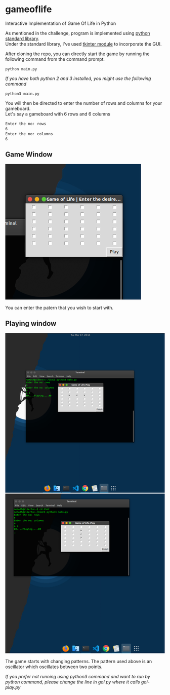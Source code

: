 # gameoflife
Interactive Implementation of Game Of Life in Python  

As mentioned in the challenge, program is implemented using [python standard library](https://docs.python.org/3/library/).  
Under the standard library, I've used [tkinter module](https://docs.python.org/3/library/tk.html) to incorporate the GUI. 

After cloning the repo, you can directly start the game by running the following command from the command prompt.

```
python main.py
```

*If you have both python 2 and 3 installed, you might use the following command*  
```
python3 main.py
```
You will then be directed to enter the number of rows and columns for your gameboard.  
Let's say a gameboard with 6 rows and 6 columns

```
Enter the no: rows  
6  
Enter the no: columns  
6  
```
## Game Window

![Test Image 1](images/1.png)  

You can enter the patern that you wish to start with.  

## Playing window 

![Test Image 1](images/11.png)   
![Test Image 1](images/13.png) 

The game starts with changing patterns.
The pattern used above is an oscillator which oscillates between two points.

*If you prefer not running using python3 command and want to run by python command, please change the line in gol.py where it calls goi-play.py*
